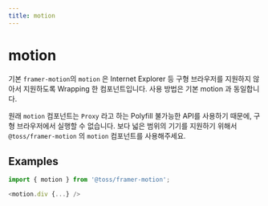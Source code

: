 ```yaml
---
title: motion
---
```


# motion

기본 `framer-motion`의 `motion` 은 Internet Explorer 등 구형 브라우저를 지원하지 않아서 지원하도록 Wrapping 한 컴포넌트입니다.
사용 방법은 기본 motion 과 동일합니다.

원래 `motion` 컴포넌트는 `Proxy` 라고 하는 Polyfill 불가능한 API를 사용하기 때문에, 구형 브라우저에서 실행할 수 없습니다.
보다 넓은 범위의 기기를 지원하기 위해서 `@toss/framer-motion` 의 `motion` 컴포넌트를 사용해주세요.

## Examples

```typescript
import { motion } from '@toss/framer-motion';

<motion.div {...} />
```
